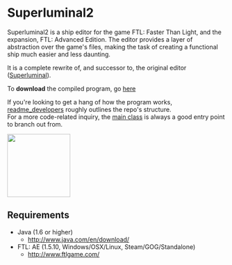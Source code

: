 Superluminal2
=============

Superluminal2 is a ship editor for the game FTL: Faster Than Light, and the expansion, FTL: Advanced Edition.
The editor provides a layer of abstraction over the game's files, making the task of creating a functional ship much easier and less daunting.

It is a complete rewrite of, and successor to, the original editor ([Superluminal](https://github.com/kartoFlane/Superluminal)).

To **download** the compiled program, go [here](https://sourceforge.net/projects/superluminal2/files/Superluminal2/)

If you're looking to get a hang of how the program works, [readme_developers](https://github.com/kartoFlane/superluminal2/blob/master/readme_developers.txt) roughly outlines the repo's structure.  
For a more code-related inquiry, the [main class](https://github.com/kartoFlane/superluminal2/blob/master/src/java/com/kartoflane/superluminal2/Superluminal.java) is always a good entry point to branch out from.

<a href="https://raw.github.com/kartoFlane/superluminal2/master/img/ScreenShot1.png"><img src="https://raw.github.com/kartoFlane/superluminal2/master/img/ScreenShot1.png" width="145px" height="auto" /></a>

Requirements
------------
* Java (1.6 or higher)
    * http://www.java.com/en/download/
* FTL: AE (1.5.10, Windows/OSX/Linux, Steam/GOG/Standalone)
    * http://www.ftlgame.com/
